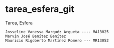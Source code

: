 # tarea_esfera_git

Tarea, Esfera

    Josseline Vanessa Marquéz Argueta ---- MA13025
    Marvin José Benítez Benítez
    Mauricio Rigoberto Martínez Romero --- MR13052

